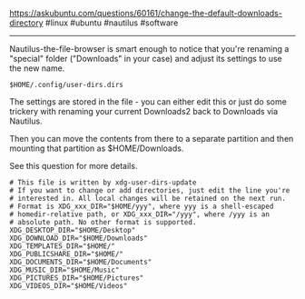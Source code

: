 https://askubuntu.com/questions/60161/change-the-default-downloads-directory
#linux #ubuntu #nautilus #software

---
Nautilus-the-file-browser is smart enough to notice that you're renaming a "special" folder ("Downloads" in your case) and adjust its settings to use the new name.

`$HOME/.config/user-dirs.dirs`



The settings are stored in the file - you can either edit this or just do some trickery with renaming your current Downloads2 back to Downloads via Nautilus.

Then you can move the contents from there to a separate partition and then mounting that partition as $HOME/Downloads.

See this question for more details.

```
# This file is written by xdg-user-dirs-update
# If you want to change or add directories, just edit the line you're
# interested in. All local changes will be retained on the next run.
# Format is XDG_xxx_DIR="$HOME/yyy", where yyy is a shell-escaped
# homedir-relative path, or XDG_xxx_DIR="/yyy", where /yyy is an
# absolute path. No other format is supported.
XDG_DESKTOP_DIR="$HOME/Desktop"
XDG_DOWNLOAD_DIR="$HOME/Downloads"
XDG_TEMPLATES_DIR="$HOME/"
XDG_PUBLICSHARE_DIR="$HOME/"
XDG_DOCUMENTS_DIR="$HOME/Documents"
XDG_MUSIC_DIR="$HOME/Music"
XDG_PICTURES_DIR="$HOME/Pictures"
XDG_VIDEOS_DIR="$HOME/Videos"
```